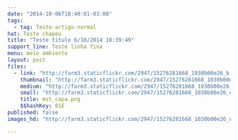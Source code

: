 ```yaml
---
date: "2014-10-06T18:40:01-03:00"
tags:
  - tag: Teste-artigo-normal
hat: Teste chapeu
title: "Teste titulo 6/10/2014 18:39:49"
support_line: Teste linha fina
menu: meio ambiente
layout: post
files:
  - link: "http://farm3.staticflickr.com/2947/15276281668_1030b00e26_b.jpg"
    thumbnail: "http://farm3.staticflickr.com/2947/15276281668_1030b00e26_t.jpg"
    medium: "http://farm3.staticflickr.com/2947/15276281668_1030b00e26_z.jpg"
    small: "http://farm3.staticflickr.com/2947/15276281668_1030b00e26_n.jpg"
    title: mst_capa.png
    $$hashKey: 01E
published: false
images_hd: "http://farm3.staticflickr.com/2947/15276281668_1030b00e26_n.jpg"

---
```

